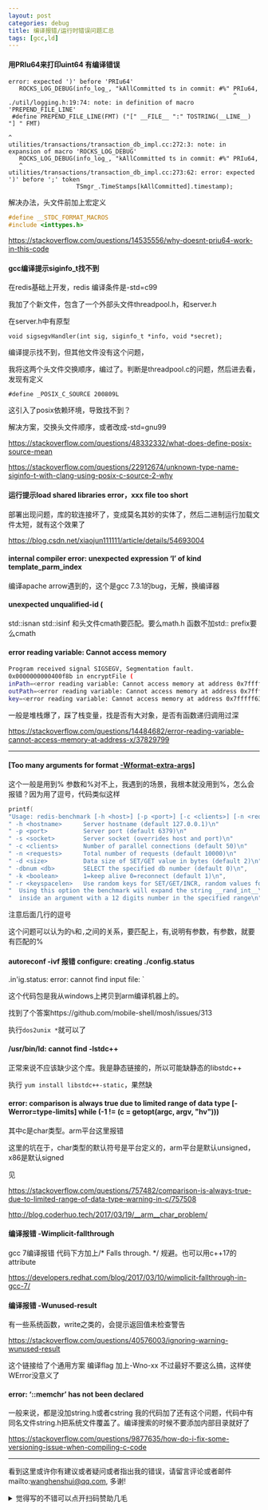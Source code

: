 ```yaml
---
layout: post
categories: debug
title: 编译报错/运行时错误问题汇总
tags: [gcc,ld]
---
```


  

#### 用PRIu64来打印uint64 有编译错误

```shell
error: expected ')' before 'PRIu64'
   ROCKS_LOG_DEBUG(info_log_, "kAllCommitted ts in commit: #%" PRIu64,
                                                               ^
./util/logging.h:19:74: note: in definition of macro 'PREPEND_FILE_LINE'
 #define PREPEND_FILE_LINE(FMT) ("[" __FILE__ ":" TOSTRING(__LINE__) "] " FMT)
                                                                          ^
utilities/transactions/transaction_db_impl.cc:272:3: note: in expansion of macro 'ROCKS_LOG_DEBUG'
   ROCKS_LOG_DEBUG(info_log_, "kAllCommitted ts in commit: #%" PRIu64,
   ^
utilities/transactions/transaction_db_impl.cc:273:62: error: expected ')' before ';' token
                   TSmgr_.TimeStamps[kAllCommitted].timestamp);

```

 解决办法，头文件前加上宏定义

```c++
#define __STDC_FORMAT_MACROS
#include <inttypes.h>
```

<https://stackoverflow.com/questions/14535556/why-doesnt-priu64-work-in-this-code>

#### gcc编译提示siginfo_t找不到

在redis基础上开发，redis 编译条件是-std=c99

我加了个新文件，包含了一个外部头文件threadpool.h，和server.h

在server.h中有原型

```void sigsegvHandler(int sig, siginfo_t *info, void *secret);```

 编译提示找不到，但其他文件没有这个问题，

我将这两个头文件交换顺序，编过了。判断是threadpool.c的问题，然后进去看，发现有定义

```#define _POSIX_C_SOURCE 200809L```

这引入了posix依赖环境，导致找不到？

解决方案，交换头文件顺序，或者改成-std=gnu99

https://stackoverflow.com/questions/48332332/what-does-define-posix-source-mean

https://stackoverflow.com/questions/22912674/unknown-type-name-siginfo-t-with-clang-using-posix-c-source-2-why



#### 运行提示load shared libraries error，xxx file too short

部署出现问题，库的软连接坏了，变成莫名其妙的实体了，然后二进制运行加载文件太短，就有这个效果了

https://blog.csdn.net/xiaojun111111/article/details/54693004



####  internal compiler error: unexpected expression ‘I’ of kind template_parm_index

编译apache arrow遇到的，这个是gcc 7.3.1的bug，无解，换编译器

#### unexpected unqualified-id (

std::isnan std::isinf  和头文件cmath要匹配。要么math.h 函数不加std:: prefix要么cmath 

#### error reading variable: Cannot access memory

```bash
Program received signal SIGSEGV, Segmentation fault.
0x0000000000400f8b in encryptFile (
inPath=<error reading variable: Cannot access memory at address 0x7fffff63a0f8>, 
outPath=<error reading variable: Cannot access memory at address 0x7fffff63a0f0>, 
key=<error reading variable: Cannot access memory at address 0x7fffff63a0e8>) at 
```

一般是堆栈爆了，踩了栈变量，找是否有大对象，是否有函数递归调用过深

https://stackoverflow.com/questions/14484682/error-reading-variable-cannot-access-memory-at-address-x/37829799

---

#### [Too many arguments for format [-Wformat-extra-args\]](https://stackoverflow.com/questions/40443232/too-many-arguments-for-format-wformat-extra-args)

这个一般是用到% 参数和%对不上，我遇到的场景，我根本就没用到%，怎么会报错？因为用了逗号，代码类似这样

```c
printf(
"Usage: redis-benchmark [-h <host>] [-p <port>] [-c <clients>] [-n <requests]> [-k <boolean>]\n\n"
" -h <hostname>      Server hostname (default 127.0.0.1)\n"
" -p <port>          Server port (default 6379)\n"
" -s <socket>        Server socket (overrides host and port)\n"
" -c <clients>       Number of parallel connections (default 50)\n"
" -n <requests>      Total number of requests (default 10000)\n"
" -d <size>          Data size of SET/GET value in bytes (default 2)\n"
" -dbnum <db>        SELECT the specified db number (default 0)\n",
" -k <boolean>       1=keep alive 0=reconnect (default 1)\n",
" -r <keyspacelen>   Use random keys for SET/GET/INCR, random values for SADD\n",
"  Using this option the benchmark will expand the string __rand_int__\n",
"  inside an argument with a 12 digits number in the specified range\n");
```

注意后面几行的逗号

这个问题可以认为的`%`和`,`之间的关系，要匹配上，有,说明有参数，有参数，就要有匹配的%





#### autoreconf -ivf 报错  configure: creating ./config.status

.in'ig.status: error: cannot find input file: `

这个代码包是我从windows上拷贝到arm编译机器上的。

找到了个答案https://github.com/mobile-shell/mosh/issues/313

执行`dos2unix *`就可以了



#### /usr/bin/ld: cannot find -lstdc++

正常来说不应该缺少这个库。我是静态链接的，所以可能缺静态的libstdc++

执行 `yum install libstdc++-static`，果然缺



#### error: comparison is always true due to limited range of data type [-Werror=type-limits]              while (-1 != (c = getopt(argc, argv, "hv")))

其中c是char类型。arm平台这里报错

这里的坑在于，char类型的默认符号是平台定义的，arm平台是默认unsigned，x86是默认signed



见

https://stackoverflow.com/questions/757482/comparison-is-always-true-due-to-limited-range-of-data-type-warning-in-c/757508

http://blog.coderhuo.tech/2017/03/19/__arm__char_problem/



#### 编译报错 -Wimplicit-fallthrough 

gcc 7编译报错 代码下方加上/* Falls through. */ 规避。也可以用c++17的attribute

https://developers.redhat.com/blog/2017/03/10/wimplicit-fallthrough-in-gcc-7/



#### 编译报错 -Wunused-result

有一些系统函数，write之类的，会提示返回值未检查警告

https://stackoverflow.com/questions/40576003/ignoring-warning-wunused-result

这个链接给了个通用方案 编译flag 加上-Wno-xx 不过最好不要这么搞，这样使WError没意义了



####  error: ‘::memchr’ has not been declared

一般来说，都是没加string.h或者cstring 我的代码加了还有这个问题，代码中有同名文件string.h把系统文件覆盖了。编译搜索的时候不要添加内部目录就好了

https://stackoverflow.com/questions/9877635/how-do-i-fix-some-versioning-issue-when-compiling-c-code

---

看到这里或许你有建议或者疑问或者指出我的错误，请留言评论或者邮件mailto:wanghenshui@qq.com, 多谢! 
<details>
<summary>觉得写的不错可以点开扫码赞助几毛</summary>
<img src="https://wanghenshui.github.io/assets/wepay.png" alt="微信转账">
</details>